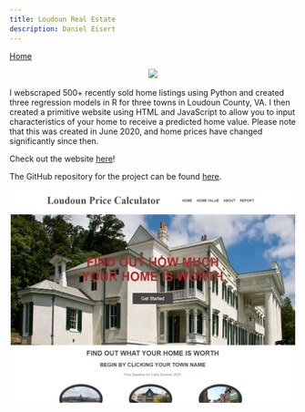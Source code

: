 ```yaml
---
title: Loudoun Real Estate
description: Daniel Eisert
---
```


[Home](../index.md)

<p align="center">
<img src="/images/AV25.jpg" width="300" />
</p>

I webscraped 500+ recently sold home listings using Python and created three regression models in R for three towns in Loudoun County, VA. I then created a primitive website using HTML and JavaScript to allow you to input characteristics of your home to receive a predicted home value. Please note that this was created in June 2020, and home prices have changed significantly since then.

Check out the website [here](https://dte324.github.io/Loudoun-Real-Estate/)!

The GitHub repository for the project can be found [here](https://github.com/dte324/Loudoun-Real-Estate).

<p align="center">
<img src="/images/loudounWebsite.png" width="500" />
</p>

